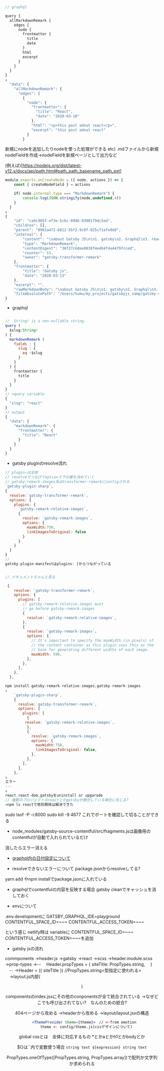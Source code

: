 ```js
// graphql

query {
  allMarkdownRemark {
    edges {
      node {
        frontmatter {
          title
          date
        }
      	html
        excerpt
      }
    }
  }
}
↓
  "data": {
    "allMarkdownRemark": {
      "edges": [
        {
          "node": {
            "frontmatter": {
              "title": "React",
              "date": "2020-03-10"
            },
            "html": "<p>this post adout react</p>",
            "excerpt": "this post adout react"
          }
        }
```
新規にnodeを追加したりnodeを使った処理ができる
etc) .mdファイルから新規nodeFieldを作成→nodeFieldを新規ページとして出力など

(例えば)[https://nodejs.org/dist/latest-v12.x/docs/api/path.html#path_path_basename_path_ext]

```js
module.exports.onCreateNode = ({ node, actions }) => {
    const { createNodeField } = actions

    if( node.internal.type === "MarkdownRemark") {
        console.log(JSON.stringify(node,undefined,4))
    }
  }
↓
{
    "id": "ca9c965f-ef3e-5cbc-89db-93001f9dc5ed",
    "children": [],
    "parent": "8981a472-b812-55f2-9c0f-825cf1afe9dd",
    "internal": {
        "content": "\nabout Gatsby JS\n\n1. gatsby\n2. Graphql\n3. react\n",
        "type": "MarkdownRemark",
        "contentDigest": "38f27c6dee8838f4e4b4f4a44797cced",
        "counter": 53,
        "owner": "gatsby-transformer-remark"
    },
    "frontmatter": {
        "title": "Gatsby js",
        "date": "2020-03-13"
    },
    "excerpt": "",
    "rawMarkdownBody": "\nabout Gatsby JS\n\n1. gatsby\n2. Graphql\n3. react\n",
    "fileAbsolutePath": "/Users/humu/my_projects/gatsbyjs_samp/gatsby-site/src/posts/gatsby.md"
}
```

- graphql

```js

//  String! is a non-nullable string.
query (
  $slug:String!
) {
  markdownRemark (
    fields : {
      slug : {
        eq :$slug
      }
    }
  ) {
    frontmatter {
      title
    }
  }
}
// +query variable
{
  "slug": "react"
}
// output
{
  "data": {
    "markdownRemark": {
      "frontmatter": {
        "title": "React"
      }
    }
  }
}
```

- gatsby pluginのresolve流れ

```js
// plugin~は全体
// resolveでつなげてoptionで下の層を決めていく
// gatsby-remark-images系はtransformer-remarkにconfigされる
`gatsby-plugin-sharp`,
{
  resolve:`gatsby-transformer-remark`,
  options: {
    plugins: {
      `gatsby-remark-relative-images`,
      {
        resolve: `gatsby-remark-images`,
        options: {
          maxWidth:750,
          linkImagesToOriginal: false
        }
      }
    }
  }
}
// 
gatsby-plugin-manifestはplugins: [からつながっている


// ドキュメントちゃんと見る

 {
    resolve: `gatsby-transformer-remark`,
    options: {
      plugins: [
        // gatsby-remark-relative-images must
        // go before gatsby-remark-images
        {
          resolve: `gatsby-remark-relative-images`,
        },
        {
          resolve: `gatsby-remark-images`,
          options: {
            // It's important to specify the maxWidth (in pixels) of
            // the content container as this plugin uses this as the
            // base for generating different widths of each image.
            maxWidth: 590,
          },
        },
      ],
    },
  },
```

```js
npm install gatsby-remark-relative-images,gatsby-remark-images
↓
    `gatsby-plugin-sharp`,
    {
      resolve:`gatsby-transformer-remark`,
      options: {
        plugins: [
          {
         resolve: `gatsby-remark-relative-images`,
          },
          {
            resolve: `gatsby-remark-images`,
            options: {
              maxWidth:750,
              linkImagesToOriginal: false,
            },
          },
        ],
      },
    },
↓
エラー
---
↓
react,react-dom,gatsbyをuninstall or upgarade
// 複数のプロジェクトのreactとかgatsbyが競合している場合に生じる?
→npm ls reactで依存関係は解決できた
```
sudo lsof -P -i:8000
sudo kill -9 4677 
 これでポートを確認して切ることができる

-  node_modules/gatsby-source-contentful/src/fragments.jsは画像用のcontentfulが自動で入れられているだけ

消したらエラー消える

- [graphql内の日付設定について](https://momentjs.com/docs/#/displaying/)

- resolveできないエラーについて
package.jsonからresolveしてる?

yarn add やnpm installでpackage.jsonに入れている

- graphqlでcontentfulの内容を反映する場合
gatsby cleanでキャッシュを消しておく

- envについて

.env.developmentに
GATSBY_GRAPHQL_IDE=playground
CONTENTFUL_SPACE_ID=~~~
CONTENTFUL_ACCESS_TOKEN=~~~

という感じ
netlify時は
variableに
CONTENTFUL_SPACE_ID=~~~
CONTENTFUL_ACCESS_TOKEN=~~~を追加


- gatsby jsの流れ

commponents
  →header.js
    →gatsby
    →react
    →scss
      →header.module.scss
    →prop-types
      →--
      　Header.propTypes = {
          siteTitle: PropTypes.string,
        　}
      　--
          →Header = ({ siteTitle }) //PropTypes.string<型指定に使われる>
          　→layout.js内部(<Header siteTitle={data.site.siteMetadata.title} />)
          
componentsのindex.jsxにその他のconponentsが全て統合されている
 →なぜどこでも呼び出されてない?　なんのための統合?

404ページから攻める
  →headerから攻める
   →layout/layout.jsxの構造


```jsx
  <ThemeProvider theme={theme}>　// <-from emotion
    theme <- config/theme.js(cssデザインについて)


```



global cssとは　全体に対応するもの *とかaとかh1とかbodyとか

${}は``内で変数使う場合
`string text ${expression} string text`

PropTypes.oneOfType([PropTypes.string, PropTypes.array])で配列か文字列か求められる



